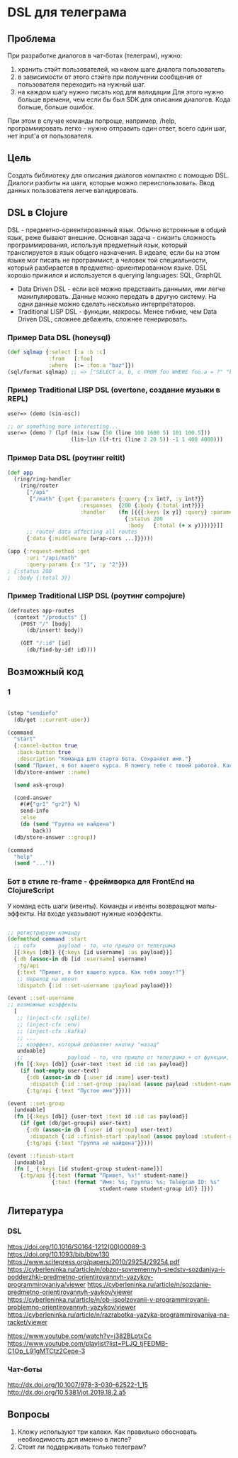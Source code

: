 # DSL для телеграма

## Проблема
При разработке диалогов в чат-ботах (телеграм), нужно:
  1) хранить стэйт пользователей, на каком шаге диалога пользователь
  2) в зависимости от этого стэйта при получении сообщения от пользователя переходить на нужный шаг.
  3) на каждом шагу нужно писать код для валидации
Для этого нужно больше времени, чем если бы был SDK для описания диалогов. Кода больше, больше ошибок.

При этом в случае команды попроще, например, /help, программировать легко - нужно отправить один ответ, всего один шаг, нет input'а от пользователя.

## Цель
Создать библиотеку для описания диалогов компактно с помощью DSL.
Диалоги разбиты на шаги, которые можно переиспользовать. Ввод данных пользователя легче валидировать.

## DSL в Clojure

DSL - предметно-ориентированный язык. Обычно встроенные в общий язык, реже бывают внешние. Основная задача - снизить сложность программирования, используя предметный язык, который транслируется в язык общего назначения.
В идеале, если бы на этом языке мог писать не программист, а человек той специальности, который разбирается в предметно-ориентированном языке.
DSL хорошо прижился и используется в querying languages: SQL, GraphQL

- Data Driven DSL - если всё можно представить данными, ими легче манипулировать. Данные можно передать в другую систему. На одни данные можно сделать несколько интерпретаторов.
- Traditional LISP DSL - функции, макросы. Менее гибкие, чем Data Driven DSL, сложнее дебажить, сложнее генерировать.

### Пример Data DSL (honeysql)

```clojure
(def sqlmap {:select [:a :b :c]
             :from   [:foo]
             :where  [:= :foo.a "baz"]})
(sql/format sqlmap) ;; => ["SELECT a, b, c FROM foo WHERE foo.a = ?" "baz"]
```

### Пример Traditional LISP DSL (overtone, создание музыки в REPL)
```clojure
user=> (demo (sin-osc))

;; or something more interesting...
user=> (demo 7 (lpf (mix (saw [50 (line 100 1600 5) 101 100.5]))
                    (lin-lin (lf-tri (line 2 20 5)) -1 1 400 4000)))
```

### Пример Data DSL (роутинг reitit)

```clojure
(def app
  (ring/ring-handler
    (ring/router
      ["/api"
       ["/math" {:get {:parameters {:query {:x int?, :y int?}}
                       :responses  {200 {:body {:total int?}}}
                       :handler    (fn [{{{:keys [x y]} :query} :parameters}]
                                     {:status 200
                                      :body   {:total (+ x y)}})}}]]
      ;; router data affecting all routes
      {:data {:middleware [wrap-cors ...]}})))

(app {:request-method :get
      :uri "/api/math"
      :query-params {:x "1", :y "2"}})
; {:status 200
;  :body {:total 3}}
```

### Пример Traditional LISP DSL (роутинг compojure)
```clojure
(defroutes app-routes
  (context "/products" []
    (POST "/" [body]
      (db/insert! body))

    (GET "/:id" [id]
      (db/find-by-id! id))))
```


## Возможный код
### 1
```clojure

(step "sendinfo"
  (db/get ::current-user))

(command
  "start"
  {:cancel-button true
   :back-button true
   :description "Команда для старта бота. Сохраняет имя."}
  (send "Привет, я бот вашего курса. Я помогу тебе с твоей работой. Как тебя зовут (как в реестре)?")
  (db/store-answer ::name)

  (send ask-group)

  (cond-answer
    #(#{"gr1" "gr2"} %)
    send-info
    :else
    (do (send "Группа не найдена")
        back))
  (db/store-answer ::group))

(command
  "help"
  (send "..."))

```

### Бот в стиле re-frame - фреймворка для FrontEnd на ClojureScript
У команд есть шаги (ивенты). Команды и ивенты возвращают мапы-эффекты. На входе указывают нужные коэффекты.

```clojure

;; регистрируем команду
(defmethod command :start
  ;; cofx       payload - то, что пришло от телеграма
  [{:keys [db]} {{:keys [id username] :as payload}}]
  {:db (assoc-in db [id :username] username)
   :tg/api
   {:text "Привет, я бот вашего курса. Как тебя зовут?"}
   ;; переход на ивент
   :dispatch {:id ::set-username :payload payload}})

(event ::set-username
;; возможные коэффекты
  [
   ;; (inject-cfx :sqlite)
   ;; (inject-cfx :env)
   ;; (inject-cfx :kafka)
   ;; ...
   ;; коэффект, который добавляет кнопку "назад"
   undoable]
   ;;              payload - то, что пришло от телеграма + от функции, которая вызвала
  (fn [{:keys [db]} {user-text :text id :id :as payload}]
    (if (not-empty user-text)
      {:db (assoc-in db [:user id :name] user-text)
       :dispatch {:id ::set-group :payload (assoc payload :student-name user-text)}}
      {:tg/api {:text "Пустое имя"}})))

(event ::set-group
  [undoable]
  (fn [{:keys [db]} {user-text :text id :id :as payload}]
    (if (get (db/get-groups) user-text)
      {:db (assoc-in db [:user id :group] user-text)
       :dispatch {:id ::finish-start :payload (assoc payload :student-group user-text)}}
      {:tg/api {:text "Группа не найдена"}})))

(event ::finish-start
  [undoable]
  (fn [_ {:keys [id student-group student-name]}]
    {:tg/api [{:text (format "Привет, %s!" student-name)}
              {:text (format "Имя: %s; Группа: %s; Telegram ID: %s"
                             student-name student-group id)} ]}))
```

## Литература
### DSL
https://doi.org/10.1016/S0164-1212(00)00089-3
https://doi.org/10.1093/bib/bbw130
https://www.scitepress.org/papers/2010/29254/29254.pdf
https://cyberleninka.ru/article/n/obzor-sovremennyh-sredstv-sozdaniya-i-podderzhki-predmetno-orientirovannyh-yazykov-programmirovaniya/viewer
https://cyberleninka.ru/article/n/sozdanie-predmetno-orientirovannyh-yaykov/viewer
https://cyberleninka.ru/article/n/ob-ispolzovanii-v-programmirovanii-problemno-orientirovannyh-yazykov/viewer
https://cyberleninka.ru/article/n/razrabotka-yazyka-programmirovaniya-na-racket/viewer

https://www.youtube.com/watch?v=j382BLptxCc
https://www.youtube.com/playlist?list=PLJQ_tjFEDMB-C1Op_L91gMTCtz2Cepe-3

### Чат-боты
http://dx.doi.org/10.1007/978-3-030-62522-1_15
http://dx.doi.org/10.5381/jot.2019.18.2.a5


## Вопросы
1. Кложу используют три калеки. Как правильно обосновать необходимость дсл именно в лиспе?
2. Стоит ли поддерживать только телеграм?

